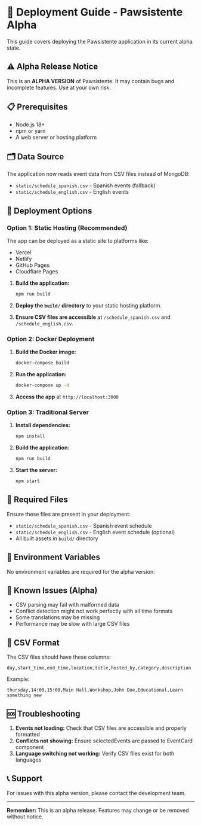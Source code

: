 # 🚀 Deployment Guide - Pawsistente Alpha

This guide covers deploying the Pawsistente application in its current alpha state.

## ⚠️ Alpha Release Notice

This is an **ALPHA VERSION** of Pawsistente. It may contain bugs and incomplete features. Use at your own risk.

## 📋 Prerequisites

- Node.js 18+ 
- npm or yarn
- A web server or hosting platform

## 🗂️ Data Source

The application now reads event data from CSV files instead of MongoDB:
- `static/schedule_spanish.csv` - Spanish events (fallback)
- `static/schedule_english.csv` - English events

## 🚀 Deployment Options

### Option 1: Static Hosting (Recommended)

The app can be deployed as a static site to platforms like:
- Vercel
- Netlify
- GitHub Pages
- Cloudflare Pages

1. **Build the application:**
   ```bash
   npm run build
   ```

2. **Deploy the `build/` directory** to your static hosting platform.

3. **Ensure CSV files are accessible** at `/schedule_spanish.csv` and `/schedule_english.csv`.

### Option 2: Docker Deployment

1. **Build the Docker image:**
   ```bash
   docker-compose build
   ```

2. **Run the application:**
   ```bash
   docker-compose up -d
   ```

3. **Access the app** at `http://localhost:3000`

### Option 3: Traditional Server

1. **Install dependencies:**
   ```bash
   npm install
   ```

2. **Build the application:**
   ```bash
   npm run build
   ```

3. **Start the server:**
   ```bash
   npm start
   ```

## 📁 Required Files

Ensure these files are present in your deployment:
- `static/schedule_spanish.csv` - Spanish event schedule
- `static/schedule_english.csv` - English event schedule (optional)
- All built assets in `build/` directory

## 🔧 Environment Variables

No environment variables are required for the alpha version.

## 🐛 Known Issues (Alpha)

- CSV parsing may fail with malformed data
- Conflict detection might not work perfectly with all time formats
- Some translations may be missing
- Performance may be slow with large CSV files

## 📝 CSV Format

The CSV files should have these columns:
```
day,start_time,end_time,location,title,hosted_by,category,description
```

Example:
```
thursday,14:00,15:00,Main Hall,Workshop,John Doe,Educational,Learn something new
```

## 🆘 Troubleshooting

1. **Events not loading:** Check that CSV files are accessible and properly formatted
2. **Conflicts not showing:** Ensure selectedEvents are passed to EventCard component
3. **Language switching not working:** Verify CSV files exist for both languages

## 📞 Support

For issues with this alpha version, please contact the development team.

---

**Remember:** This is an alpha release. Features may change or be removed without notice.
